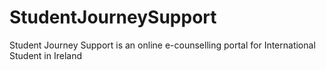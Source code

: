 # StudentJourneySupport
Student Journey Support is an online e-counselling portal for International Student in Ireland
